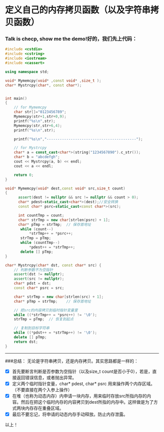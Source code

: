定义自己的内存拷贝函数（以及字符串拷贝函数）
=======

### Talk is checp, show me the demo!好的，我们先上代码：
```cpp
#include <cstdio>
#include <cstring>
#include <iostream>
#include <cassert>

using namespace std;

void* Mymemcpy(void* ,const void* ,size_t );
char* Mystrcpy(char*, const char*);


int main()
{
    // for Mymemcpy
    char str[]="0123456789";
    Mymemcpy(str+1,str+0,9);
    printf("%s\n",str);
    Mymemcpy(str,str+6,4);
    printf("%s\n",str);

    printf("%s\n","-----------------------------------------");

    // for Mystrcpy
    char* a = const_cast<char*>(string("1234567890").c_str());
    char* b = "abcdefgh";
    cout << Mystrcpy(a, b) << endl;
    cout << a << endl;

    return 0;
}

void* Mymemcpy(void* dest,const void* src,size_t count)
{
      assert(dest != nullptr && src != nullptr && count > 0);
      char* pdest=static_cast<char*>(dest);//安全转换
      const char* psrc=static_cast<const char*>(src);

      int countTmp = count;
      char* strTmp = new char[strlen(psrc) + 1];
      char* pTmp = strTmp;  // 保存首地址
       while (count--)
           *strTmp++ = *psrc++;
       strTmp = pTmp;
       while (countTmp--)
           *pdest++ = *strTmp++;
       delete [] pTmp;
}

char* Mystrcpy(char* dst, const char* src) {
    // 判断参数不为空指针
    assert(dst != nullptr);
    assert(src != nullptr);
    char* pdst = dst;
    const char* psrc = src;

    char* strTmp = new char[strlen(src) + 1];
    char* pTmp = strTmp;    // 保存首地址

    // 把src的内容拷贝到临时指针变量里
    while ((*strTmp++ = *psrc++) != '\0');
    strTmp = pTmp;  // 恢复到起点

    // 复制到目标字符串
    while ((*pdst++ = *strTmp++) != '\0');
    delete [] pTmp;
    return dst;
}


```


****
###总结：
无论是字符串拷贝，还是内存拷贝。其实思路都是一样的：
* [x] 首先要断言判断是否参数为空指针（以及size_t count是否小于0），若是，直接返回错误信息，或者抛出异常。
* [x] 定义两个临时指针变量，char* pdest, char* psrc 用来操作两个内存区域。（不要直接在两个入参上操作）
* [x] 在堆（也称为动态内存）内申请一块内存，用来临时存放src所指内存的内容。然后在把这个临时内存的内容拷贝到dest所指的内存中。这样做是为了方式两块内存存在重叠区域。
* [x] 最后不要忘记，将申请的动态内存手动释放。防止内存泄露。

以上！
